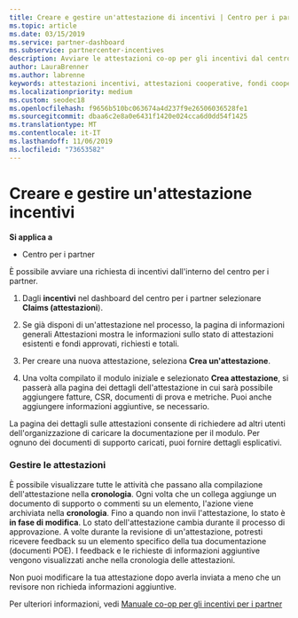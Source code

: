 ```yaml
---
title: Creare e gestire un'attestazione di incentivi | Centro per i partner
ms.topic: article
ms.date: 03/15/2019
ms.service: partner-dashboard
ms.subservice: partnercenter-incentives
description: Avviare le attestazioni co-op per gli incentivi dal centro per i partner. Puoi visualizzare tutte le attività eseguite per creare l'attestazione nella cronologia.
author: LauraBrenner
ms.author: labrenne
keywords: attestazioni incentivi, attestazioni cooperative, fondi cooperativi
ms.localizationpriority: medium
ms.custom: seodec18
ms.openlocfilehash: f9656b510bc063674a4d237f9e26506036528fe1
ms.sourcegitcommit: dbaa6c2e8a0e6431f1420e024cca6d0dd54f1425
ms.translationtype: MT
ms.contentlocale: it-IT
ms.lasthandoff: 11/06/2019
ms.locfileid: "73653582"
---
```

# <a name="create-and-manage-an-incentives-claim"></a>Creare e gestire un'attestazione incentivi

**Si applica a**
- Centro per i partner

È possibile avviare una richiesta di incentivi dall'interno del centro per i partner. 

1. Dagli **incentivi** nel dashboard del centro per i partner selezionare **Claims (attestazioni**).

2.  Se già disponi di un'attestazione nel processo, la pagina di informazioni generali Attestazioni mostra le informazioni sullo stato di attestazioni esistenti e fondi approvati, richiesti e totali.

3.  Per creare una nuova attestazione, seleziona **Crea un'attestazione**.

4.  Una volta compilato il modulo iniziale e selezionato **Crea attestazione**, si passerà alla pagina dei dettagli dell'attestazione in cui sarà possibile aggiungere fatture, CSR, documenti di prova e metriche. Puoi anche aggiungere informazioni aggiuntive, se necessario.

La pagina dei dettagli sulle attestazioni consente di richiedere ad altri utenti dell'organizzazione di caricare la documentazione per il modulo. Per ognuno dei documenti di supporto caricati, puoi fornire dettagli esplicativi. 

### <a name="manage-your-claims"></a>Gestire le attestazioni

È possibile visualizzare tutte le attività che passano alla compilazione dell'attestazione nella **cronologia**. Ogni volta che un collega aggiunge un documento di supporto o commenti su un elemento, l'azione viene archiviata nella **cronologia**. Fino a quando non invii l'attestazione, lo stato è **in fase di modifica**. Lo stato dell'attestazione cambia durante il processo di approvazione. A volte durante la revisione di un'attestazione, potresti ricevere feedback su un elemento specifico della tua documentazione (documenti POE). I feedback e le richieste di informazioni aggiuntive vengono visualizzati anche nella cronologia delle attestazioni. 

Non puoi modificare la tua attestazione dopo averla inviata a meno che un revisore non richieda informazioni aggiuntive.

Per ulteriori informazioni, vedi [Manuale co-op per gli incentivi per i partner](https://assets.microsoft.com/coop-guidebook.pdf)
